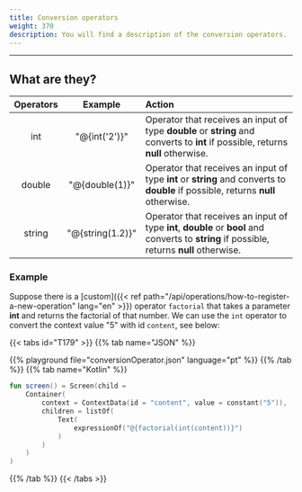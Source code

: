 ```yaml
---
title: Conversion operators
weight: 370
description: You will find a description of the conversion operators.
---
```


---

## What are they?

| Operators | Example | Action  |
| :---: | :---: | :--- |
| int | "@{int\('2'\)}" | Operator that receives an input of type **double** or **string** and converts to **int** if possible, returns **null** otherwise.  |
| double | "@{double\(1\)}" | Operator that receives an input of type **int** or **string** and converts to **double** if possible, returns **null** otherwise.   |
| string | "@{string\(1.2\)}" | Operator that receives an input of type **int**, **double** or **bool** and converts to **string** if possible, returns **null** otherwise.   |

### Example

Suppose there is a [custom]({{< ref path="/api/operations/how-to-register-a-new-operation" lang="en" >}}) operator `factorial` that takes a parameter **int** and returns the factorial of that number. We can use the `int` operator to convert the context value "5" with id `content`, see below:

{{< tabs id="T179" >}}
{{% tab name="JSON" %}}
<!-- json-playground:conversionOperator.json
{
  "_beagleComponent_" : "beagle:container",
  "children" : [ {
    "_beagleComponent_" : "beagle:text",
    "text" : "@{factorial(int(content))}"
  } ],
  "context" : {
    "id" : "content",
    "value" : "5"
  }
}
-->
{{% playground file="conversionOperator.json" language="pt" %}}
{{% /tab %}}
{{% tab name="Kotlin" %}}
```kotlin
fun screen() = Screen(child = 
    Container(
        context = ContextData(id = "content", value = constant("5")),
        children = listOf(
            Text(
                expressionOf("@{factorial(int(content))}")
            )
        )
    )
)
```
{{% /tab %}}
{{< /tabs >}}

